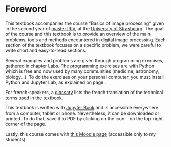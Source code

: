# Foreword

This textbook accompanies the course "Basics of image processing" given in the second year of [master IRIV](https://www.master-iriv.fr/),
at the [University of Strasbourg](https://www.unistra.fr/).
The goal of the course and this textbook is to provide an overview of the main problems, tools and methods
encountered in digital image processing.
Each section of the textbook focuses on a specific problem, we were careful to write short and easy-to-read sections.
<!-- In addition to this, chapter [In a Nutshell](mathematical-optimization) gives some explanation of the tools
that are used in image processing but not specific to the domain, so we put them apart and are not too detailed. -->

Several examples and problems are given through programming exercises, gathered in chapter [Labs](labs:lab1).
The programming exercises are with Python which is free and now used by many communities (medicine, astronomy, biology...).
To do the exercises on your personal computer, you must install Python and Jupyter Lab, as explained on page [](python).

For french-speakers, a [glossary](glossary) lists the french translation of the technical terms used in the textbook.

This textbook is written with [Jupyter Book](https://jupyterbook.org/) and is accessible everywhere from a computer, tablet or phone.
Nevertheless, it can be downloaded or printed.
To do that, save it to PDF by clicking on the icon &nbsp;<i class="fas fa-download"></i>&nbsp; on the top-right corner of the page.

Lastly, this course comes with [this Moodle page](https://moodle3.unistra.fr/course/view.php?id=7653) (accessible only to my students).

<!-- expliquer l'organisation et le plan du cours (avec une mindmap ?), notamment lien entre outils et problèmes -->